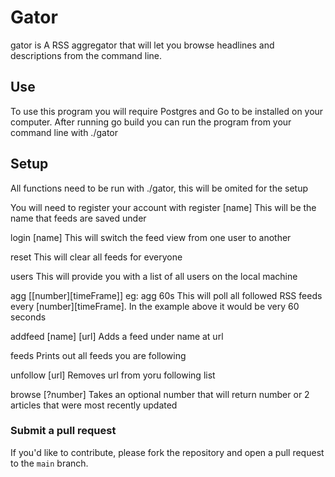 # Gator
gator is A RSS aggregator that will let you browse headlines and descriptions from the command line. 

## Use
To use this program you will require Postgres and Go to be installed on your computer. After running go build you can run the program from your command line with ./gator

## Setup
All functions need to be run with ./gator, this will be omited for the setup

You will need to register your account with 
register [name]
This will be the name that feeds are saved under

login [name]
This will switch the feed view from one user to another

reset
This will clear all feeds for everyone

users
This will provide you with a list of all users on the local machine

agg [[number][timeFrame]] eg: agg 60s
This will poll all followed RSS feeds every [number][timeFrame]. In the example above it would be very 60 seconds

addfeed [name] [url]
Adds a feed under name at url

feeds
Prints out all feeds you are following

unfollow [url]
Removes url from yoru following list

browse [?number]
Takes an optional number that will return number or 2 articles that were most recently updated

### Submit a pull request

If you'd like to contribute, please fork the repository and open a pull request to the `main` branch.

